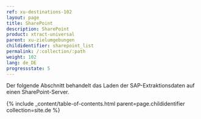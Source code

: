 ```yaml
---
ref: xu-destinations-102
layout: page
title: SharePoint
description: SharePoint
product: xtract-universal
parent: xu-zielumgebungen
childidentifier: sharepoint_list
permalink: /:collection/:path
weight: 102
lang: de_DE
progressstate: 5
---
```


Der folgende Abschnitt behandelt das Laden der SAP-Extraktionsdaten auf einen SharePoint-Server.

{% include _content/table-of-contents.html parent=page.childidentifier collection=site.de %}